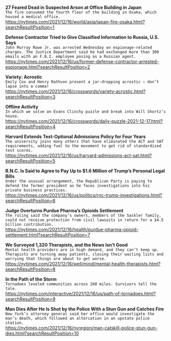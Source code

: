 **27 Feared Dead in Suspected Arson at Office Building in Japan**\
`The fire consumed the fourth floor of the building in Osaka, which housed a medical office.`\
https://nytimes.com/2021/12/16/world/asia/japan-fire-osaka.html?searchResultPosition=1

**Defense Contractor Tried to Give Classified Information to Russia, U.S. Says**\
`John Murray Rowe Jr. was arrested Wednesday on espionage-related charges. The Justice Department said he had exchanged more than 300 emails with an F.B.I. employee posing as a Russian agent.`\
https://nytimes.com/2021/12/16/us/former-defense-contractor-arrested-espionage.html?searchResultPosition=2

**Variety: Acrostic**\
`Emily Cox and Henry Rathvon present a jar-dropping acrostic — don’t lapse into a comma!`\
https://nytimes.com/2021/12/16/crosswords/variety-acrostic.html?searchResultPosition=3

**Offline Activity**\
`In which we solve an Evans Clinchy puzzle and break into Will Shortz’s house.`\
https://nytimes.com/2021/12/16/crosswords/daily-puzzle-2021-12-17.html?searchResultPosition=4

**Harvard Extends Test-Optional Admissions Policy for Four Years**\
`The university joins many others that have eliminated the ACT and SAT requirements, adding fuel to the movement to get rid of standardized test scores.`\
https://nytimes.com/2021/12/16/us/harvard-admissions-act-sat.html?searchResultPosition=5

**R.N.C. Is Said to Agree to Pay Up to $1.6 Million of Trump’s Personal Legal Bills**\
`Under the unusual arrangement, the Republican Party is paying to defend the former president as he faces investigations into his private business practices.`\
https://nytimes.com/2021/12/16/us/politics/rnc-trump-investigations.html?searchResultPosition=6

**Judge Overturns Purdue Pharma’s Opioids Settlement**\
`The ruling said the company’s owners, members of the Sackler family, could not receive protection from civil lawsuits in return for a $4.5 billion contribution.`\
https://nytimes.com/2021/12/16/health/purdue-pharma-opioid-settlement.html?searchResultPosition=7

**We Surveyed 1,320 Therapists, and the News Isn’t Good**\
`Mental health providers are in high demand, and they can’t keep up. Therapists are turning away patients, closing their waiting lists and worrying that things are about to get worse.`\
https://nytimes.com/2021/12/16/well/mind/mental-health-therapists.html?searchResultPosition=8

**In the Path of the Storm**\
`Tornadoes leveled communities across 260 miles. Survivors tell the tale.`\
https://nytimes.com/interactive/2021/12/16/us/path-of-tornadoes.html?searchResultPosition=9

**Man Dies After He Is Shot by the Police With a Stun Gun and Catches Fire**\
`New York’s attorney general said her office would investigate the man’s death, which followed an altercation in an upstate police station.`\
https://nytimes.com/2021/12/16/nyregion/man-catskill-police-stun-gun-dies.html?searchResultPosition=10


